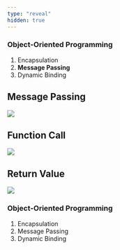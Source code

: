 ```yaml
---
type: "reveal"
hidden: true
---
```

<section>
	<h3>Object-Oriented Programming</h3>
    <ol>
        <li>Encapsulation</li>
        <li><b>Message Passing</b></li>
        <li>Dynamic Binding</li>
    </ol>
</section>
<section>
    <h2>Message Passing</h2>
    <img class="plain stretch" src="/images/410_2_mp1.svg">
</section>
<section>
    <h2>Function Call</h2>
    <img class="plain stretch" src="/images/410_2_mp2.svg">
</section>
<section>
    <h2>Return Value</h2>
    <img class="plain stretch" src="/images/410_2_mp3.svg">
</section>
<section>
	<h3>Object-Oriented Programming</h3>
    <ol>
        <li>Encapsulation</li>
        <li>Message Passing</li>
        <li>Dynamic Binding</li>
    </ol>
</section>